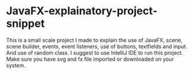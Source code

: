 # JavaFX-explainatory-project-snippet
This is a small scale project I made to explain the use of JavaFX, scene, scene builder, events, event listeners, use of buttons, textfields and input. And use of random class.
I suggest to use IntelliJ IDE to run this project.
Make sure you have svg and fx file imported or downloaded on your system.
